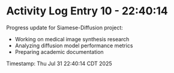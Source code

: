 # Activity Log Entry 10 - 22:40:14

Progress update for Siamese-Diffusion project:
- Working on medical image synthesis research
- Analyzing diffusion model performance metrics
- Preparing academic documentation

Timestamp: Thu Jul 31 22:40:14 CDT 2025
